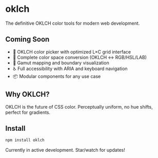 # oklch

The definitive OKLCH color tools for modern web development.

## Coming Soon

- 🎨 OKLCH color picker with optimized L×C grid interface
- 🔄 Complete color space conversion (OKLCH ↔ RGB/HSL/LAB)
- 🎯 Gamut mapping and boundary visualization
- ♿ Full accessibility with ARIA and keyboard navigation
- 📦 Modular components for any use case

## Why OKLCH?

OKLCH is the future of CSS color. Perceptually uniform, no hue shifts, perfect for gradients.

## Install

```bash
npm install oklch
```

Currently in active development. Star/watch for updates!
